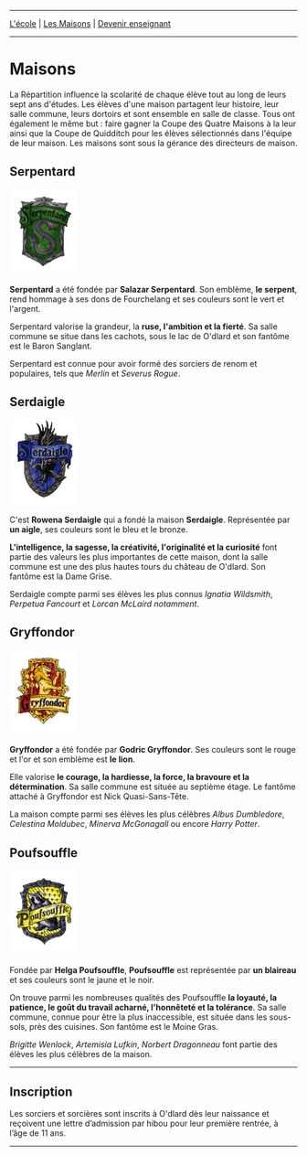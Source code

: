 ***

[L'école](./index.md)
 | 
[Les Maisons](./houses.md)
 |
[Devenir enseignant](./apply.md)

***

# Maisons
            
La Répartition influence la scolarité de chaque élève tout au long de leurs sept ans d'études. Les élèves d'une maison partagent leur histoire, leur salle commune, leurs dortoirs et sont ensemble en salle de classe. Tous ont également le même but : faire gagner la Coupe des Quatre Maisons à la leur ainsi que la Coupe de Quidditch pour les élèves sélectionnés dans l'équipe de leur maison. Les maisons sont sous la gérance des directeurs de maison.



## Serpentard

![](../img/houses/serpentard.png)
        
**Serpentard** a été fondée par **Salazar Serpentard**. Son emblème, **le serpent**, rend hommage à ses dons de Fourchelang et ses couleurs sont le vert et l'argent. 

Serpentard valorise la grandeur, la **ruse, l'ambition et la fierté**. Sa salle commune se situe dans les cachots, sous le lac de O'dlard et son fantôme est le Baron Sanglant. 

Serpentard est connue pour avoir formé des sorciers de renom et populaires, tels que *Merlin* et *Severus Rogue*.
                

## Serdaigle

![](../img/houses/serdaigle.png)

C'est **Rowena Serdaigle** qui a fondé la maison **Serdaigle**. Représentée par **un aigle**, ses couleurs sont le bleu et le bronze.

**L'intelligence, la sagesse, la créativité, l'originalité et la curiosité** font partie des valeurs les plus importantes de cette maison, dont la salle commune est une des plus hautes tours du château de O'dlard. Son fantôme est la Dame Grise.

Serdaigle compte parmi ses élèves les plus connus *Ignatia Wildsmith*, *Perpetua Fancourt* et *Lorcan McLaird notamment*.
                
## Gryffondor

![](../img/houses/gryffondor.png)

**Gryffondor** a été fondée par **Godric Gryffondor**. Ses couleurs sont le rouge et l'or et son emblème est **le lion**. 

Elle valorise **le courage, la hardiesse, la force, la bravoure et la détermination**. Sa salle commune est située au septième étage. Le fantôme attaché à Gryffondor est Nick Quasi-Sans-Tête.

La maison compte parmi ses élèves les plus célèbres *Albus Dumbledore*, *Celestina Moldubec*, *Minerva McGonagall* ou encore *Harry Potter*.
                
## Poufsouffle

![](../img/houses/poufsouffle.png)

Fondée par **Helga Poufsouffle**, **Poufsouffle** est représentée par **un blaireau** et ses couleurs sont le jaune et le noir.

On trouve parmi les nombreuses qualités des Poufsouffle **la loyauté, la patience, le goût du travail acharné, l'honnêteté et la tolérance**. Sa salle commune, connue pour être la plus inaccessible, est située dans les sous-sols, près des cuisines. Son fantôme est le Moine Gras.

*Brigitte Wenlock*, *Artemisia Lufkin*, *Norbert Dragonneau* font partie des élèves les plus célèbres de la maison.


*** 

## Inscription

Les sorciers et sorcières sont inscrits à O'dlard dès leur naissance et reçoivent une lettre d’admission par hibou pour leur première rentrée, à l’âge de 11 ans.

*** 